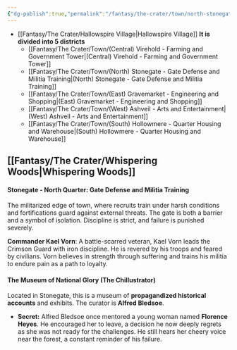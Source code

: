 ```yaml
---
{"dg-publish":true,"permalink":"/fantasy/the-crater/town/north-stonegate-gate-defense-and-militia-training/"}
---
```


- [[Fantasy/The Crater/Hallowspire Village\|Hallowspire Village]]
**It is divided into 5 districts**
    - [[Fantasy/The Crater/Town/(Central) Virehold - Farming and Government Tower\|(Central) Virehold - Farming and Government Tower]] 
    - [[Fantasy/The Crater/Town/(North) Stonegate - Gate Defense and Militia Training\|(North) Stonegate - Gate Defense and Militia Training]]
    - [[Fantasy/The Crater/Town/(East) Gravemarket - Engineering and Shopping\|(East) Gravemarket - Engineering and Shopping]]
    - [[Fantasy/The Crater/Town/(West) Ashveil - Arts and Entertainment\|(West) Ashveil - Arts and Entertainment]] 
    - [[Fantasy/The Crater/Town/(South) Hollowmere - Quarter Housing and Warehouse\|(South) Hollowmere - Quarter Housing and Warehouse]]

## [[Fantasy/The Crater/Whispering Woods\|Whispering Woods]]
#### Stonegate - North Quarter: Gate Defense and Militia Training
The militarized edge of town, where recruits train under harsh conditions and fortifications guard against external threats. The gate is both a barrier and a symbol of isolation. Discipline is strict, and failure is punished severely.

**Commander Kael Vorn**: A battle-scarred veteran, Kael Vorn leads the Crimson Guard with iron discipline. He is revered by his troops and feared by civilians. Vorn believes in strength through suffering and trains his militia to endure pain as a path to loyalty.


#### **The Museum of National Glory (The Chillustrator)**
Located in Stonegate, this is a museum of **propagandized historical accounts** and exhibits. The curator is **Alfred Bledsoe**.

- **Secret:** Alfred Bledsoe once mentored a young woman named **Florence Heyes**. He encouraged her to leave, a decision he now deeply regrets as she was not ready for the challenges. He still hears her cheery voice near the forest, a constant reminder of his failure.
